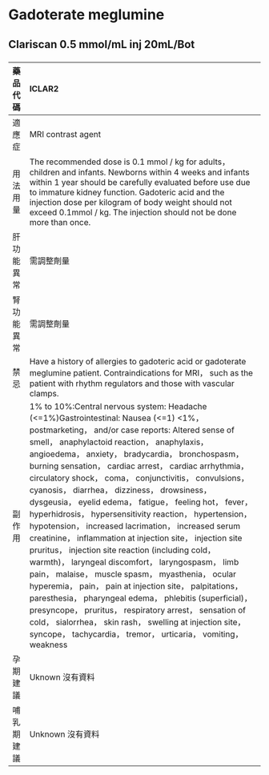 # Gadoterate meglumine

## Clariscan 0.5 mmol/mL inj 20mL/Bot

##### 

| 藥品代碼   | ICLAR2                                                                                                                                                                                                                                                                                                                                                                                                                                                                                                                                                                                                                                                                                                                                                                                                                                                                                                                                                                                                                                                                                                                                 |
|:-----------|:---------------------------------------------------------------------------------------------------------------------------------------------------------------------------------------------------------------------------------------------------------------------------------------------------------------------------------------------------------------------------------------------------------------------------------------------------------------------------------------------------------------------------------------------------------------------------------------------------------------------------------------------------------------------------------------------------------------------------------------------------------------------------------------------------------------------------------------------------------------------------------------------------------------------------------------------------------------------------------------------------------------------------------------------------------------------------------------------------------------------------------------|
| 適應症     | MRI contrast agent                                                                                                                                                                                                                                                                                                                                                                                                                                                                                                                                                                                                                                                                                                                                                                                                                                                                                                                                                                                                                                                                                                                     |
| 用法用量   | The recommended dose is 0.1 mmol / kg for adults， children and infants. Newborns within 4 weeks and infants within 1 year should be carefully evaluated before use due to immature kidney function. Gadoteric acid and the injection dose per kilogram of body weight should not exceed 0.1mmol / kg. The injection should not be done more than once.                                                                                                                                                                                                                                                                                                                                                                                                                                                                                                                                                                                                                                                                                                                                                                                |
| 肝功能異常 | 需調整劑量                                                                                                                                                                                                                                                                                                                                                                                                                                                                                                                                                                                                                                                                                                                                                                                                                                                                                                                                                                                                                                                                                                                             |
| 腎功能異常 | 需調整劑量                                                                                                                                                                                                                                                                                                                                                                                                                                                                                                                                                                                                                                                                                                                                                                                                                                                                                                                                                                                                                                                                                                                             |
| 禁忌       | Have a history of allergies to gadoteric acid or gadoterate meglumine patient. Contraindications for MRI， such as the patient with rhythm regulators and those with vascular clamps.                                                                                                                                                                                                                                                                                                                                                                                                                                                                                                                                                                                                                                                                                                                                                                                                                                                                                                                                                  |
| 副作用     | 1% to 10%:Central nervous system: Headache (<=1%)Gastrointestinal: Nausea (<=1) <1%， postmarketing， and/or case reports: Altered sense of smell， anaphylactoid reaction， anaphylaxis， angioedema， anxiety， bradycardia， bronchospasm， burning sensation， cardiac arrest， cardiac arrhythmia， circulatory shock， coma， conjunctivitis， convulsions， cyanosis， diarrhea， dizziness， drowsiness， dysgeusia， eyelid edema， fatigue， feeling hot， fever， hyperhidrosis， hypersensitivity reaction， hypertension， hypotension， increased lacrimation， increased serum creatinine， inflammation at injection site， injection site pruritus， injection site reaction (including cold， warmth)， laryngeal discomfort， laryngospasm， limb pain， malaise， muscle spasm， myasthenia， ocular hyperemia， pain， pain at injection site， palpitations， paresthesia， pharyngeal edema， phlebitis (superficial)， presyncope， pruritus， respiratory arrest， sensation of cold， sialorrhea， skin rash， swelling at injection site， syncope， tachycardia， tremor， urticaria， vomiting， weakness |
| 孕期建議   | Uknown 沒有資料                                                                                                                                                                                                                                                                                                                                                                                                                                                                                                                                                                                                                                                                                                                                                                                                                                                                                                                                                                                                                                                                                                                        |
| 哺乳期建議 | Unknown 沒有資料                                                                                                                                                                                                                                                                                                                                                                                                                                                                                                                                                                                                                                                                                                                                                                                                                                                                                                                                                                                                                                                                                                                       |

